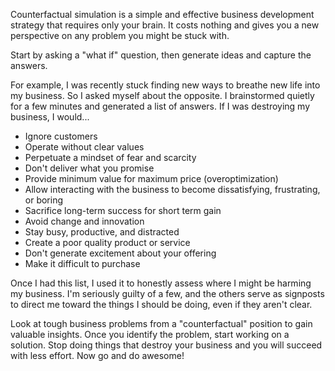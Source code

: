 Counterfactual simulation is a simple and effective business development strategy that requires only your brain. It costs nothing and gives you a new perspective on any problem you might be stuck with.

Start by asking a "what if" question, then generate ideas and capture the answers.

For example, I was recently stuck finding new ways to breathe new life into my business. So I asked myself about the opposite. I brainstormed quietly for a few minutes and generated a list of answers.
If I was destroying my business, I would...

- Ignore customers
- Operate without clear values
- Perpetuate a mindset of fear and scarcity
- Don't deliver what you promise
- Provide minimum value for maximum price (overoptimization)
- Allow interacting with the business to become dissatisfying, frustrating, or boring
- Sacrifice long-term success for short term gain
- Avoid change and innovation
- Stay busy, productive, and distracted
- Create a poor quality product or service
- Don't generate excitement about your offering
- Make it difficult to purchase

Once I had this list, I used it to honestly assess where I might be harming my business. I'm seriously guilty of a few, and the others serve as signposts to direct me toward the things I should be doing, even if they aren't clear.

Look at tough business problems from a "counterfactual" position to gain valuable insights. Once you identify the problem, start working on a solution. Stop doing things that destroy your business and you will succeed with less effort. Now go and do awesome!